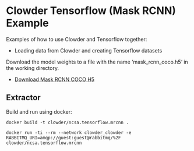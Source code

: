 # Clowder Tensorflow (Mask RCNN) Example

Examples of how to use Clowder and Tensorflow together:

- Loading data from Clowder and creating Tensorflow datasets

Download the model weights to a file with the name ‘mask_rcnn_coco.h5‘ in the working directory.
* [Download Mask RCNN COCO H5](https://github.com/matterport/Mask_RCNN/releases/download/v2.0/mask_rcnn_coco.h5)

## Extractor

Build and run using docker:

```docker build -t clowder/ncsa.tensorflow.mrcnn .```

```docker run -ti --rm --network clowder_clowder -e RABBITMQ_URI=amqp://guest:guest@rabbitmq/%2F clowder/ncsa.tensorflow.mrcnn```
